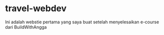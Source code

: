 # travel-webdev
Ini adalah webstie pertama yang saya buat setelah menyelesaikan e-course dari BuildWithAngga
